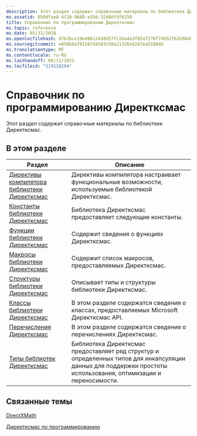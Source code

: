 ```yaml
---
description: Этот раздел содержит справочные материалы по библиотеке Директксмас.
ms.assetid: 050dfae8-4f20-9688-e356-32d66fdf6250
title: Справочник по программированию Директксмас
ms.topic: reference
ms.date: 05/31/2018
ms.openlocfilehash: d7b2bce19e40812438d57fc26a4a3f85a7276f74b52f62b96489081a9e69516a
ms.sourcegitcommit: e858bbe701567d4583c50a11326e42d7ea51804b
ms.translationtype: MT
ms.contentlocale: ru-RU
ms.lasthandoff: 08/11/2021
ms.locfileid: "119118194"
---
```

# <a name="directxmath-programming-reference"></a>Справочник по программированию Директксмас

Этот раздел содержит справочные материалы по библиотеке Директксмас.

## <a name="in-this-section"></a>В этом разделе

| Раздел                                                                                      | Описание                                                                                                                                                     |
|--------------------------------------------------------------------------------------------|-----------------------------------------------------------------------------------------------------------------------------------------------------------------|
| [Директивы компилятора библиотеки Директксмас](ovw-xnamath-reference-directives.md)<br/> | Директивы компилятора настраивает функциональные возможности, используемые библиотекой Директксмас.<br/>                                                                        |
| [Константы библиотеки Директксмас](ovw-xnamath-reference-constants.md)<br/>            | Библиотека Директксмас предоставляет следующие константы.<br/>                                                                                     |
| [Функции библиотеки Директксмас](ovw-xnamath-reference-functions.md)<br/>            | Содержит сведения о функциях Директксмас.<br/>                                                                                                |
| [Макросы библиотеки Директксмас](ovw-xnamath-reference-macros.md)<br/>                  | Содержит список макросов, предоставляемых Директксмас.<br/>                                                                                                                |
| [Структуры библиотеки Директксмас](ovw-xnamath-reference-structures.md)<br/>          | Описывает типы и структуры библиотеки Директксмас.<br/>                                                                                              |
| [Классы библиотеки Директксмас](ovw-directxmath-classes.md)<br/>                      | В этом разделе содержатся сведения о классах, предоставляемых Microsoft Директксмас API.<br/>                                                           |
| [Перечисления Директксмас](ovw-xnamath-reference-enums.md)<br/>                     | В этом разделе содержатся сведения о перечислениях Директксмас.<br/>                                                                                |
| [Типы библиотек Директксмас](ovw-xnamath-reference-types.md)<br/>                    | Библиотека Директксмас предоставляет ряд структур и определенных типов для инкапсуляции данных для поддержки простоты использования, оптимизации и переносимости.<br/> |

## <a name="related-topics"></a>Связанные темы

<dl> <dt>

[DirectXMath](directxmath-portal.md)
</dt> <dt>

[Директксмас по программированию](ovw-xnamath-progguide.md)
</dt> </dl>
